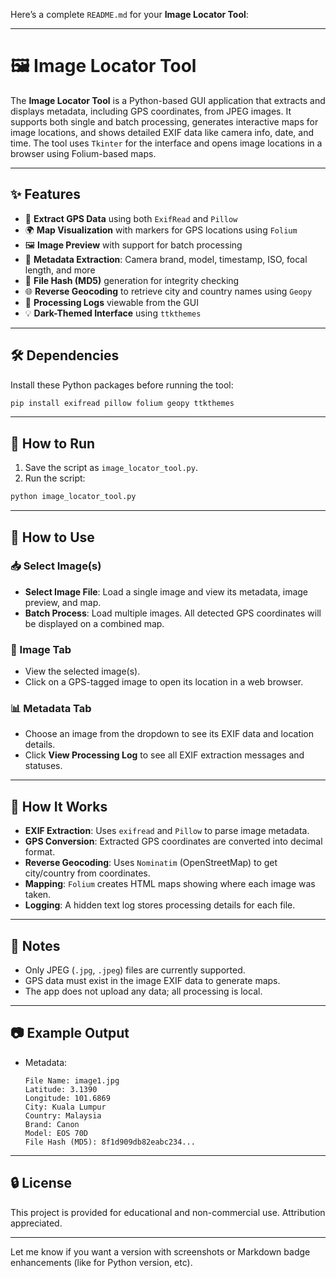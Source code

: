 Here’s a complete `README.md` for your **Image Locator Tool**:

---

# 🖼️ Image Locator Tool

The **Image Locator Tool** is a Python-based GUI application that extracts and displays metadata, including GPS coordinates, from JPEG images. It supports both single and batch processing, generates interactive maps for image locations, and shows detailed EXIF data like camera info, date, and time. The tool uses `Tkinter` for the interface and opens image locations in a browser using Folium-based maps.

---

## ✨ Features

* 📍 **Extract GPS Data** using both `ExifRead` and `Pillow`
* 🌍 **Map Visualization** with markers for GPS locations using `Folium`
* 🖼️ **Image Preview** with support for batch processing
* 🧾 **Metadata Extraction**: Camera brand, model, timestamp, ISO, focal length, and more
* 🔐 **File Hash (MD5)** generation for integrity checking
* 🌐 **Reverse Geocoding** to retrieve city and country names using `Geopy`
* 📑 **Processing Logs** viewable from the GUI
* 💡 **Dark-Themed Interface** using `ttkthemes`

---

## 🛠️ Dependencies

Install these Python packages before running the tool:

```bash
pip install exifread pillow folium geopy ttkthemes
```

---

## 🚀 How to Run

1. Save the script as `image_locator_tool.py`.
2. Run the script:

```bash
python image_locator_tool.py
```

---

## 📂 How to Use

### 📥 Select Image(s)

* **Select Image File**: Load a single image and view its metadata, image preview, and map.
* **Batch Process**: Load multiple images. All detected GPS coordinates will be displayed on a combined map.

### 📸 Image Tab

* View the selected image(s).
* Click on a GPS-tagged image to open its location in a web browser.

### 📊 Metadata Tab

* Choose an image from the dropdown to see its EXIF data and location details.
* Click **View Processing Log** to see all EXIF extraction messages and statuses.

---

## 🧠 How It Works

* **EXIF Extraction**: Uses `exifread` and `Pillow` to parse image metadata.
* **GPS Conversion**: Extracted GPS coordinates are converted into decimal format.
* **Reverse Geocoding**: Uses `Nominatim` (OpenStreetMap) to get city/country from coordinates.
* **Mapping**: `Folium` creates HTML maps showing where each image was taken.
* **Logging**: A hidden text log stores processing details for each file.

---

## 📌 Notes

* Only JPEG (`.jpg`, `.jpeg`) files are currently supported.
* GPS data must exist in the image EXIF data to generate maps.
* The app does not upload any data; all processing is local.

---

## 📷 Example Output

* Metadata:

  ```
  File Name: image1.jpg
  Latitude: 3.1390
  Longitude: 101.6869
  City: Kuala Lumpur
  Country: Malaysia
  Brand: Canon
  Model: EOS 70D
  File Hash (MD5): 8f1d909db82eabc234...
  ```


---

## 🔒 License

This project is provided for educational and non-commercial use. Attribution appreciated.

---

Let me know if you want a version with screenshots or Markdown badge enhancements (like for Python version, etc).
